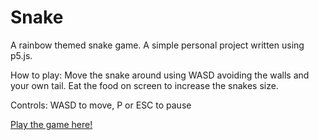 # Snake
A rainbow themed snake game. A simple personal project written using p5.js.

How to play: Move the snake around using WASD avoiding the walls and your own tail. Eat the food on screen to increase the snakes size. 

Controls: WASD to move, P or ESC to pause

[Play the game here!](https://madeyouloook.github.io/Snake/)
